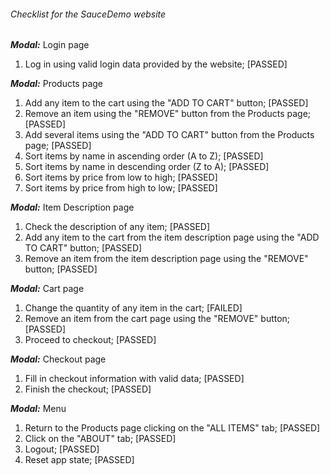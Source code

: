 ###### Checklist for the SauceDemo website

**_Modal:_** Login page
1. Log in using valid login data provided by the website; [PASSED] 

**_Modal:_** Products page

1. Add any item to the cart using the "ADD TO CART" button; [PASSED]
2. Remove an item using the "REMOVE" button from the Products page; [PASSED]
3. Add several items using the "ADD TO CART" button from the Products page; [PASSED]
4. Sort items by name in ascending order (A to Z); [PASSED]
5. Sort items by name in descending order (Z to A); [PASSED]
6. Sort items by price from low to high; [PASSED]
7. Sort items by price from high to low; [PASSED]

**_Modal:_** Item Description page
1. Check the description of any item; [PASSED]
2. Add any item to the cart from the item description page using the "ADD TO CART" button; [PASSED]
3. Remove an item from the item description page using the "REMOVE" button; [PASSED]

**_Modal:_** Cart page
1. Change the quantity of any item in the cart; [FAILED]
2. Remove an item from the cart page using the "REMOVE" button; [PASSED]
3. Proceed to checkout; [PASSED]

**_Modal:_** Checkout page
1. Fill in checkout information with valid data; [PASSED]
2. Finish the checkout; [PASSED]

**_Modal:_** Menu
1. Return to the Products page clicking on the "ALL ITEMS" tab; [PASSED]
2. Click on the "ABOUT" tab; [PASSED]
3. Logout; [PASSED]
4. Reset app state; [PASSED]